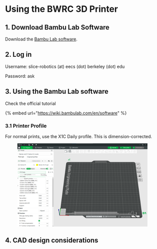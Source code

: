# Using the BWRC 3D Printer

## 1. Download Bambu Lab Software

Download the [Bambu Lab software](https://bambulab.com/en/download).



## 2. Log in

Username: slice-robotics (at) eecs (dot) berkeley (dot) edu

Password: ask



## 3. Using the Bambu Lab software

Check the official tutorial

{% embed url="https://wiki.bambulab.com/en/software" %}



### 3.1 Printer Profile

For normal prints, use the X1C Daily profile. This is dimension-corrected.

<figure><img src="../.gitbook/assets/image (184).png" alt=""><figcaption></figcaption></figure>





## 4. CAD design considerations



